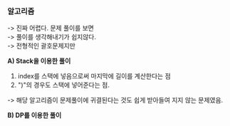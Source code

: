 ### 알고리즘 
-> 진짜 어렵다. 문제 풀이를 보면  
-> 풀이를 생각해내기가 쉽지않다.   
-> 전형적인 괄호문제지만  
  
 **A) Stack을 이용한 풀이** 
1. index를 스택에 넣음으로써 마지막에 길이를 계산한다는 점  
2. ")"의 경우도 스택에 넣어준다는 점.  
  
-> 해당 알고리즘이 문제풀이에 귀결된다는 것도 쉽게 받아들여 지지 않는 문제였음.  


**B) DP를 이용한 풀이**    

